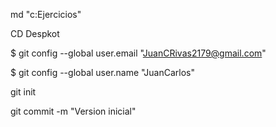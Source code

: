 md "c:Ejercicios"

CD Despkot

$ git config --global user.email "JuanCRivas2179@gmail.com"

$ git config --global user.name "JuanCarlos"

git init

git commit -m "Version inicial"



